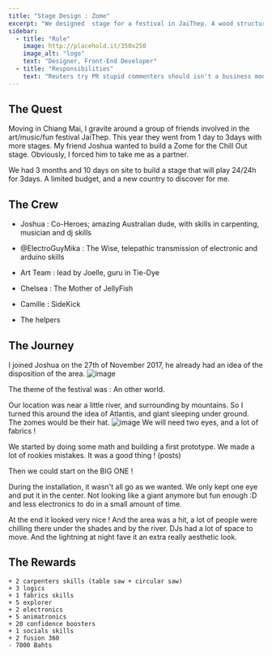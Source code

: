 ```yaml
---
title: "Stage Design : Zome"
excerpt: "We designed  stage for a festival in JaiThep. A wood structure with animatronic eye."
sidebar:
  - title: "Role"
    image: http://placehold.it/350x250
    image_alt: "logo"
    text: "Designer, Front-End Developer"
  - title: "Responsibilities"
    text: "Reuters try PR stupid commenters should isn't a business model"
---
```

 
## The Quest 

Moving in Chiang Mai, I gravite around a group of friends involved in the art/music/fun festival JaiThep. This year they went from 1 day to 3days with more stages. My friend Joshua wanted to build a Zome for the Chill Out stage. Obviously, I forced him to take me as a partner. 

We had 3 months and 10 days on site to build a stage that will play 24/24h for 3days. A limited budget, and a new country to discover for me.

## The Crew

- Joshua : Co-Heroes; amazing Australian dude, with skills in carpenting, musician and dj skills

- @ElectroGuyMika : The Wise, telepathic transmission of electronic and arduino skills
- Art Team : lead by Joelle, guru in Tie-Dye
- Chelsea : The Mother of JellyFish
- Camille : SideKick
- The helpers

## The Journey

I joined Joshua on the 27th of November 2017, he already had an idea of the disposition of the area.
![image](https://user-images.githubusercontent.com/25099826/34670740-3aa856f2-f4aa-11e7-9066-e03c92103ecc.png)

The theme of the festival was : An other world.

Our location was near a little river, and surrounding by mountains. So I turned this around the idea of Atlantis, and giant sleeping under ground. The zomes would be their hat. 
![image](https://user-images.githubusercontent.com/25099826/34670677-e63bdf44-f4a9-11e7-8631-25b7295d018e.png)
We will need two eyes, and a lot of fabrics !


We started by doing some math and building a first prototype. We made a lot of rookies mistakes. It was a good thing ! (posts)


Then we could start on the BIG ONE !

During the installation, it wasn't all go as we wanted. We only kept one eye and put it in the center. Not looking like a giant anymore but fun enough :D and less electronics to do in a small amount of time.

At the end it looked very nice ! And the area was a hit, a lot of people were chilling there under the shades and by the river. DJs had a lot of space to move. And the lightning at night fave it an extra really aesthetic look.





## The Rewards

```
+ 2 carpenters skills (table saw + circular saw)
+ 3 logics
+ 1 fabrics skills
+ 5 explorer
+ 2 electronics
+ 5 animatronics
+ 20 confidence boosters
+ 1 socials skills
+ 2 fusion 360
- 7000 Bahts
```

